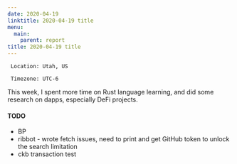 ```yaml
---
date: 2020-04-19
linktitle: 2020-04-19 title
menu:
  main:
    parent: report
title: 2020-04-19 title
---
```


` Location: Utah, US`

` Timezone: UTC-6`

This week, I spent more time on Rust language learning, and did some research on dapps, especially DeFi projects.

#### TODO

- BP
- ribbot - wrote fetch issues,  need to print and get GitHub token to unlock the search limitation
- ckb transaction test
